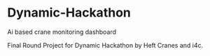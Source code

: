 # Dynamic-Hackathon
Ai based crane monitoring  dashboard

Final Round Project for Dynamic Hackathon by Heft Cranes and i4c.
